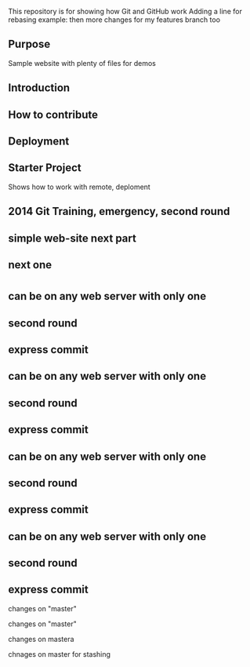 
This repository is for showing how Git and GitHub work
Adding a line for rebasing example:
then more changes for my features branch too


## Purpose

Sample website with plenty of files for demos

## Introduction

## How to contribute

## Deployment

## Starter Project
Shows how to work with remote, deploment

## 2014 Git Training, emergency, second round

## simple web-site next part

## next one

#
## can be on any web server with only one

## second round

## express commit

## can be on any web server with only one

## second round

## express commit

## can be on any web server with only one

## second round

## express commit

## can be on any web server with only one

## second round

## express commit


changes on "master"

changes on "master"

changes on mastera

chnages on master for stashing
